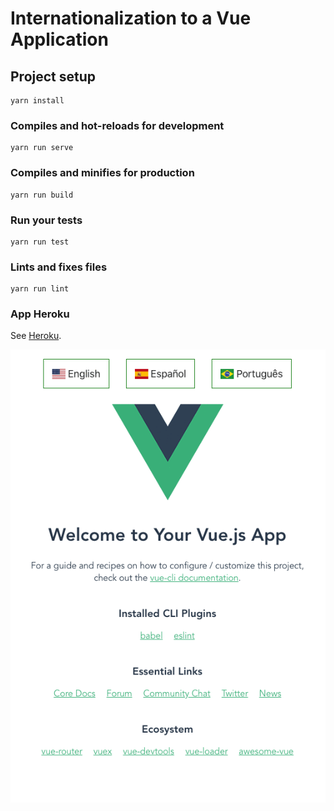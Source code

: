 # Internationalization to a Vue Application

## Project setup
```
yarn install
```

### Compiles and hot-reloads for development
```
yarn run serve
```

### Compiles and minifies for production
```
yarn run build
```

### Run your tests
```
yarn run test
```

### Lints and fixes files
```
yarn run lint
```

### App Heroku
See [Heroku](https://vue-internationalization.herokuapp.com/).


![App Heroku.](vue.gif)
